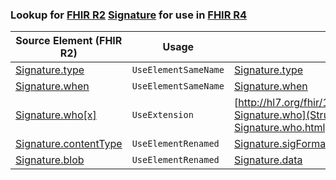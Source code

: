 ### Lookup for [FHIR R2](https://hl7.org/fhir/DSTU2/) [Signature](https://hl7.org/fhir/DSTU2/Signature.html) for use in [FHIR R4](https://hl7.org/fhir/R4/)

| Source Element (FHIR R2) | Usage | Target |
| -------------- | ----- | ------ |
| [Signature.type](https://hl7.org/fhir/DSTU2/Signature.html#resource) | `UseElementSameName` | [Signature.type](https://hl7.org/fhir/R4/Signature.html#resource) |
| [Signature.when](https://hl7.org/fhir/DSTU2/Signature.html#resource) | `UseElementSameName` | [Signature.when](https://hl7.org/fhir/R4/Signature.html#resource) |
| [Signature.who[x]](https://hl7.org/fhir/DSTU2/Signature.html#resource) | `UseExtension` | [http://hl7.org/fhir/1.0/StructureDefinition/extension-Signature.who](StructureDefinition-ext-R2-Signature.who.html) |
| [Signature.contentType](https://hl7.org/fhir/DSTU2/Signature.html#resource) | `UseElementRenamed` | [Signature.sigFormat](https://hl7.org/fhir/R4/Signature.html#resource) |
| [Signature.blob](https://hl7.org/fhir/DSTU2/Signature.html#resource) | `UseElementRenamed` | [Signature.data](https://hl7.org/fhir/R4/Signature.html#resource) |
